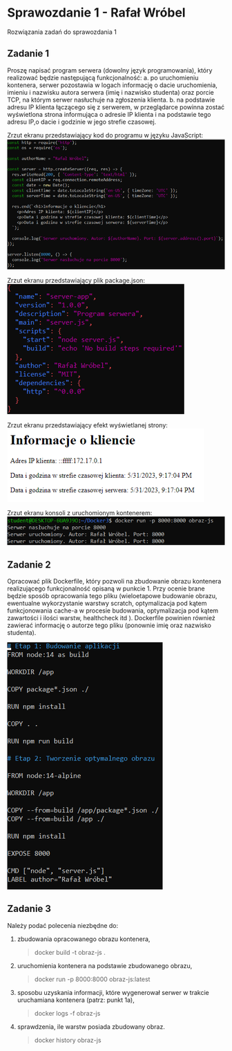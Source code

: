 # **Sprawozdanie 1 - Rafał Wróbel**
Rozwiązania zadań do sprawozdania 1

## **Zadanie 1**
Proszę napisać program serwera (dowolny język programowania), który realizować będzie następującą funkcjonalność:
a. po uruchomieniu kontenera, serwer pozostawia w logach informację o dacie uruchomienia, imieniu i nazwisku autora serwera (imię i nazwisko studenta) oraz porcie TCP, na którym serwer nasłuchuje na zgłoszenia klienta.
b. na podstawie adresu IP klienta łączącego się z serwerem, w przeglądarce powinna zostać wyświetlona strona informująca o adresie IP klienta i na podstawie tego adresu IP,o dacie i godzinie w jego strefie czasowej.

Zrzut ekranu przedstawiający kod do programu w języku JavaScript:  
![Image](Zad1_server.png "Zad1_server")

Zrzut ekranu przedstawiający plik package.json:  
![Image](Zad1_package.png "Zad1_package")

Zrzut ekranu przedstawiający efekt wyświetlanej strony:  
![Image](Zad1_strona.png "Zad1_strona")

Zrzut ekranu konsoli z uruchomionym kontenerem:  
![Image](Zad1_startServer.png "Zad1_startServer")


## **Zadanie 2**
Opracować plik Dockerfile, który pozwoli na zbudowanie obrazu kontenera realizującego funkcjonalność opisaną w punkcie 1. Przy ocenie brane będzie sposób opracowania tego pliku (wieloetapowe budowanie obrazu, ewentualne wykorzystanie warstwy scratch, optymalizacja pod kątem funkcjonowania cache-a w procesie budowania, optymalizacja pod kątem zawartości i ilości warstw, healthcheck itd ). Dockerfile powinien również zawierać informację o autorze tego pliku (ponownie imię oraz nazwisko studenta).

![Image](Zad2.png "Zad2")

## **Zadanie 3**
Należy podać polecenia niezbędne do:
1. zbudowania opracowanego obrazu kontenera,
   > docker build -t obraz-js .
   >
2. uruchomienia kontenera na podstawie zbudowanego obrazu,
   >docker run -p 8000:8000 obraz-js:latest
   >
3. sposobu uzyskania informacji, które wygenerował serwer w trakcie uruchamiana kontenera (patrz: punkt 1a),
   > docker logs -f obraz-js
   >
4. sprawdzenia, ile warstw posiada zbudowany obraz.
   > docker history obraz-js
   >